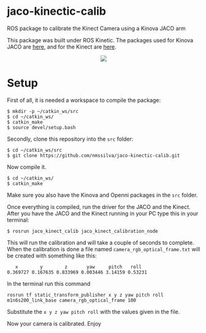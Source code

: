 # jaco-kinectic-calib

ROS package to calibrate the Kinect Camera  using a Kinova JACO arm 

This package was built under ROS Kinetic. The packages used for Kinova JACO are [here](https://github.com/nmssilva/kinova-ros), and for the Kinect are [here](https://github.com/ros-drivers/openni_camera).

<p align="center">
  <img src ="https://i.imgur.com/sySgmWt.png" />
</p>

# Setup

First of all, it is needed a workspace to compile the package:

```
$ mkdir -p ~/catkin_ws/src
$ cd ~/catkin_ws/
$ catkin_make
$ source devel/setup.bash
```
Secondly, clone this repository into the `src` folder:

```
$ cd ~/catkin_ws/src
$ git clone https://github.com/nmssilva/jaco-kinectic-calib.git
```
Now compile it.

```
$ cd ~/catkin_ws/
$ catkin_make
```
Make sure you also have the Kinova and Openni packages in the `src` folder.

Once everything is compiled, run the driver for the JACO and the Kinect. After you have the JACO and the Kinect running in your PC type this in your terminal:

```
$ rosrun jaco_kinect_calib jaco_kinect_calibration_node
```
This will run the calibration and will take a couple of seconds to complete. When the calibration is done a file named `camera_rgb_optical_frame.txt` will be created with something like this:

```
   x        y        z       yaw     pitch   roll
0.369727 0.167635 0.833969 0.003446 3.14159 0.53231
```

In the terminal run this command

```
rosrun tf static_transform_publisher x y z yaw pitch roll m1n6s200_link_base camera_rgb_optical_frame 100
```

Substitute the `x y z yaw pitch roll` with the values given in the file.

Now your camera is calibrated. Enjoy 

